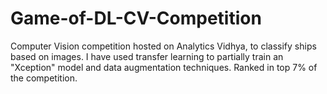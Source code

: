 # Game-of-DL-CV-Competition
Computer Vision competition hosted on Analytics Vidhya, to classify ships based on images. I have used transfer learning to partially train an "Xception" model and data augmentation techniques. Ranked in top 7% of the competition.
